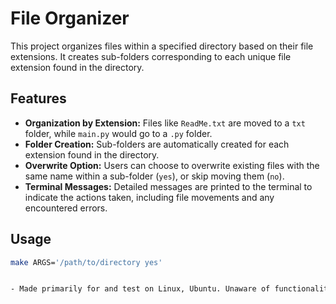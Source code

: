 # File Organizer

This project organizes files within a specified directory based on their file extensions. It creates sub-folders corresponding to each unique file extension found in the directory.

## Features

- **Organization by Extension:** Files like `ReadMe.txt` are moved to a `txt` folder, while `main.py` would go to a `.py` folder.
- **Folder Creation:** Sub-folders are automatically created for each extension found in the directory.
- **Overwrite Option:** Users can choose to overwrite existing files with the same name within a sub-folder (`yes`), or skip moving them (`no`).
- **Terminal Messages:** Detailed messages are printed to the terminal to indicate the actions taken, including file movements and any encountered errors.

## Usage

```bash
make ARGS='/path/to/directory yes'


- Made primarily for and test on Linux, Ubuntu. Unaware of functionality on other OS
